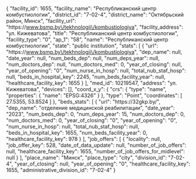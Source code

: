{
    "facility_id": 1655,
    "facility_name": "Республиканский центр комбустиологии",
    "district_id": "7-02-4",
    "district_name": "Октябрьский район, Минск",
    "facility_url": "https:\/\/www.bsmp.by\/tekhnologii\/kombustiologiya",
    "facility_address": "ул. Кижеватова",
    "title": "Республиканский центр комбустиологии",
    "facility_type": "0",
    "ap_1": "58",
    "name": "Республиканский центр комбустиологии",
    "state": "public institution",
    "stats": [
        {
            "url": "https:\/\/www.bsmp.by\/tekhnologii\/kombustiologiya",
            "dep_name": null,
            "date_year": null,
            "num_beds_dep": null,
            "num_deps_year": null,
            "num_doctors_dep": null,
            "num_doctors_med": 0,
            "year_of_closing": null,
            "year_of_opening": "0",
            "num_nurse_in_hosp": null,
            "total_nub_staf_hosp": null,
            "beds_in_hospital_key": 2245,
            "num_beds_facility_year": null,
            "healthcare_facility_key": 1655
        }
    ],
    "med_id": 10219547,
    "address": "ул. Кижеватова",
    "devices": [],
    "coord_x_y": {
        "crs": {
            "type": "name",
            "properties": {
                "name": "EPSG:4326"
            }
        },
        "type": "Point",
        "coordinates": [
            27.5355,
            53.8524
        ]
    },
    "beds_stats": [
        {
            "url": "https:\/\/32gkp.by\/",
            "dep_name": "отделение медицинской реабилитации",
            "date_year": "2023",
            "num_beds_dep": 0,
            "num_deps_year": 15,
            "num_doctors_dep": 0,
            "num_doctors_med": 0,
            "year_of_closing": "0",
            "year_of_opening": "0",
            "num_nurse_in_hosp": null,
            "total_nub_staf_hosp": null,
            "beds_in_hospital_key": 1655,
            "num_beds_facility_year": 0,
            "healthcare_facility_key": 978
        }
    ],
    "job_offers": [
        {
            "locality": null,
            "job_offer_key": 528,
            "date_of_data_update": null,
            "number_of_job_offers": null,
            "healthcare_facility_key": 1655,
            "number_of_job_offers_for_midlevel": null
        }
    ],
    "place_name": "Минск",
    "place_type": "city",
    "division_id": "7-02-4",
    "year_of_closing": null,
    "year_of_opening": "0",
    "healthcare_facility_key": 1655,
    "administrative_division_id": "7-02-4"
}